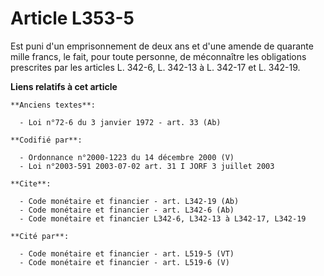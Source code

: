 # Article L353-5

Est puni d'un emprisonnement de deux ans et d'une amende de quarante mille francs, le fait, pour toute personne, de
méconnaître les obligations prescrites par les articles L. 342-6, L. 342-13 à L. 342-17 et L. 342-19.

**Liens relatifs à cet article**

	**Anciens textes**:

	  - Loi n°72-6 du 3 janvier 1972 - art. 33 (Ab)

	**Codifié par**:

	  - Ordonnance n°2000-1223 du 14 décembre 2000 (V)
	  - Loi n°2003-591 2003-07-02 art. 31 I JORF 3 juillet 2003

	**Cite**:

	  - Code monétaire et financier - art. L342-19 (Ab)
	  - Code monétaire et financier - art. L342-6 (Ab)
	  - Code monétaire et financier L342-6, L342-13 à L342-17, L342-19

	**Cité par**:

	  - Code monétaire et financier - art. L519-5 (VT)
	  - Code monétaire et financier - art. L519-6 (V)
